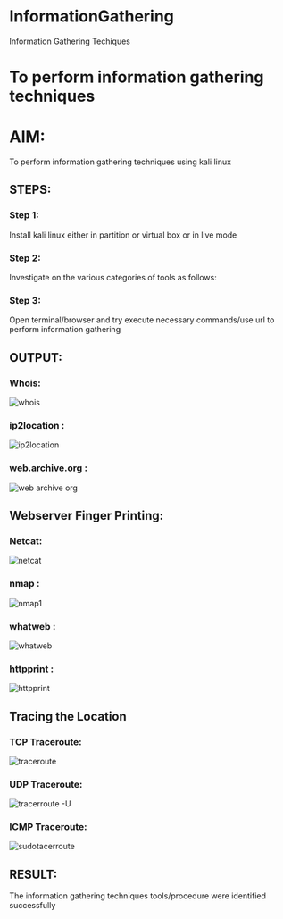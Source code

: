 # InformationGathering
Information Gathering Techiques

# To perform information gathering techniques

# AIM:

To perform information gathering techniques using kali linux 

## STEPS:

### Step 1:

Install kali linux either in partition or virtual box or in live mode

### Step 2:

Investigate on the various categories of tools as follows:

### Step 3:
Open terminal/browser and try execute necessary commands/use url to perform information gathering


## OUTPUT:
### Whois:
![whois](https://github.com/user-attachments/assets/de6acbe4-f461-4250-8ad2-8f971c525c9c)
### ip2location :
![ip2location](https://github.com/user-attachments/assets/52a09f94-1003-4bcc-994b-fa2f221c390f)

### web.archive.org :
![web archive org](https://github.com/user-attachments/assets/7817f59d-b943-4b0e-b8da-e58214916cc5)

## Webserver Finger Printing:
### Netcat:
![netcat](https://github.com/user-attachments/assets/3e7d3e82-27b0-4dda-8fc6-52354ebd78e6)

### nmap :
![nmap1](https://github.com/user-attachments/assets/4c024950-0bc1-470c-aed6-9541850fb0c8)

### whatweb :
![whatweb](https://github.com/user-attachments/assets/945e287c-c596-43ef-8bb7-c7dc9311ae00)

### httpprint :
![httpprint](https://github.com/user-attachments/assets/83679fd7-8d75-4939-aee3-5506677d75d3)

## Tracing the Location
### TCP Traceroute: 
![traceroute](https://github.com/user-attachments/assets/9817e6e3-1ae7-4f5f-b8cd-4be93fc12a03)

### UDP Traceroute:
![tracerroute -U](https://github.com/user-attachments/assets/6fed5b3f-fb16-4890-ba27-8c787455afb4)

### ICMP Traceroute:
![sudotacerroute](https://github.com/user-attachments/assets/17fb074e-1931-4468-9ba7-42ff55de05c8)



## RESULT:
The information gathering techniques tools/procedure were  identified successfully
